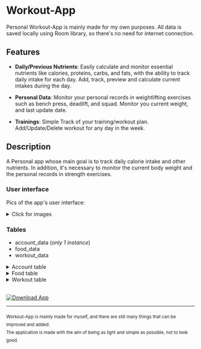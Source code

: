 # Workout-App

Personal Workout-App is mainly made for my own purposes.
All data is saved locally using Room library, so there's no need for internet connection.

## Features

- **Daily/Previous Nutrients**: Easily calculate and monitor essential nutrients like calories, proteins, carbs, and fats, with the ability to track daily intake for each day. Add, track, preview and calculate current intakes during the day.

- **Personal Data**: Monitor your personal records in weightlifting exercises such as bench press, deadlift, and squad. Monitor you current weight, and last update date.

- **Trainings**: Simple Track of your training/workout plan. Add/Update/Delete workout for any day in the week.

## Description

A Personal app whose main goal is to track daily calorie intake and other nutrients. In addition, it's necessary to monitor the current body weight and the personal records in strength exercises.

### User interface

Pics of the app's user interface:

<details>
<summary>Click for images</summary>
<img src = "./images/SplashScreen.png" width = 180>
<img src = "./images/Home.png" width = 180>
<img src = "./images/Nutrients.png" width = 180>
<img src = "./images/AddNutrients.png" width = 180>
<img src = "./images/NutrientsInfo.png" width = 180>
<img src = "./images/AddAccount.png" width = 180>
<img src = "./images/Account.png" width = 180>
<img src = "./images/History.png" width = 180>
<img src = "./images/Workout.png" width = 180>
<img src = "./images/WorkoutAdd.png" width = 180>
<img src = "./images/WorkoutUpdate.png" width = 180>
<img src = "./images/Settings.png" width = 180>
</details>

### Tables

- account_data (_only 1 instance_)
- food_data
- workout_data

<details>
<summary>Account table</summary>

| id | name     | calories | proteins | carbs | fats | max_bench_kg | max_bench_reps | max_deadlift_kg | max_deadlift_reps | max_squad_kg | max_squad_reps | current_weight | account_date |
|----|----------|----------|----------|-------|------|--------------|----------------|-----------------|-------------------|--------------|----------------|----------------|--------------|
| 1  | John Doe | 3000     | 150      | 300   | 80   | 90           | 2              | 120             | 4                 | 150          | 5              | 85             | 26/03/2025   |

</details>

<details>
<summary>Food table</summary>

| number | title     | calories | proteins | carbs | fats | date        |
|--------|-----------|----------|----------|-------|------|-------------|
| 56     | Milk 300  | 150      | 15       | 5     | 8    | 26/03/2025  |
| 57     | Bread 200 | 250      | 10       | 50    | 4    | 26/03/2025  |

</details>

<details>
<summary>Workout table</summary>

| number | day             | muscle           | workout_title | createdAt   | note         |
|--------|-----------------|------------------|---------------|-------------|--------------|
| 1      | monday          | chest/triceps    | push          | 30/03/2025  | Prsonedeljak |
| 2      | tuesday         | /                | rest          | 30/03/2025  | /            |
| 3      | saturday/sunday | swimming/running | condition     | 20/03/2025  | Svimosreda   |

</details>

<br/>

[![Download App](https://img.shields.io/badge/Download-APK-blue)](https://github.com/fajni/Personal-Workout-App/raw/main/apk/Workout-App-v1.apk)

<hr/>

<sub>
Workout-App is mainly made for myself, and there are still many things that can be improved and added.
<br/>
The application is made with the aim of being as light and simple as possible, not to look good.
</sub>